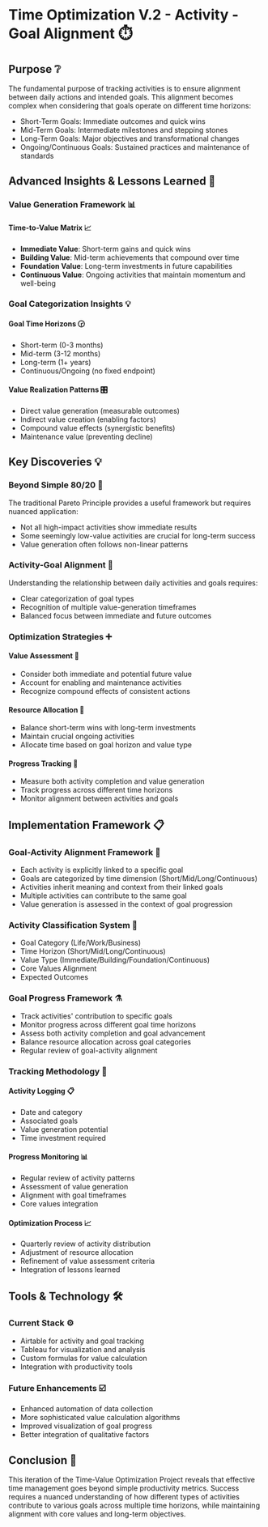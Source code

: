 # Time Optimization V.2 - Activity - Goal Alignment ⏱️

## Purpose ❔

The fundamental purpose of tracking activities is to ensure alignment between daily actions and intended goals. This alignment becomes complex when considering that goals operate on different time horizons:

- Short-Term Goals: Immediate outcomes and quick wins
- Mid-Term Goals: Intermediate milestones and stepping stones
- Long-Term Goals: Major objectives and transformational changes
- Ongoing/Continuous Goals: Sustained practices and maintenance of standards

## Advanced Insights & Lessons Learned 🔎

### Value Generation Framework 📊

#### Time-to-Value Matrix 📈

- **Immediate Value**: Short-term gains and quick wins
- **Building Value**: Mid-term achievements that compound over time
- **Foundation Value**: Long-term investments in future capabilities
- **Continuous Value**: Ongoing activities that maintain momentum and well-being

### Goal Categorization Insights 💡

#### Goal Time Horizons 🕝
- Short-term (0-3 months)
- Mid-term (3-12 months)
- Long-term (1+ years)
- Continuous/Ongoing (no fixed endpoint)

#### Value Realization Patterns 🎛️
- Direct value generation (measurable outcomes)
- Indirect value creation (enabling factors)
- Compound value effects (synergistic benefits)
- Maintenance value (preventing decline)

## Key Discoveries 💡

### Beyond Simple 80/20 🔎

The traditional Pareto Principle provides a useful framework but requires nuanced application:

- Not all high-impact activities show immediate results
- Some seemingly low-value activities are crucial for long-term success
- Value generation often follows non-linear patterns

### Activity-Goal Alignment 🔀

Understanding the relationship between daily activities and goals requires:

- Clear categorization of goal types
- Recognition of multiple value-generation timeframes
- Balanced focus between immediate and future outcomes

### Optimization Strategies ➕

#### Value Assessment 🔣
- Consider both immediate and potential future value
- Account for enabling and maintenance activities
- Recognize compound effects of consistent actions

#### Resource Allocation 🔪
- Balance short-term wins with long-term investments
- Maintain crucial ongoing activities
- Allocate time based on goal horizon and value type

#### Progress Tracking 📶
- Measure both activity completion and value generation
- Track progress across different time horizons
- Monitor alignment between activities and goals

## Implementation Framework 📋

### Goal-Activity Alignment Framework 🔀

- Each activity is explicitly linked to a specific goal
- Goals are categorized by time dimension (Short/Mid/Long/Continuous)
- Activities inherit meaning and context from their linked goals
- Multiple activities can contribute to the same goal
- Value generation is assessed in the context of goal progression

### Activity Classification System 📑

- Goal Category (Life/Work/Business)
- Time Horizon (Short/Mid/Long/Continuous)
- Value Type (Immediate/Building/Foundation/Continuous)
- Core Values Alignment
- Expected Outcomes

### Goal Progress Framework ⚗️

- Track activities' contribution to specific goals
- Monitor progress across different goal time horizons
- Assess both activity completion and goal advancement
- Balance resource allocation across goal categories
- Regular review of goal-activity alignment

### Tracking Methodology 📐

#### Activity Logging 📋
- Date and category
- Associated goals
- Value generation potential
- Time investment required

#### Progress Monitoring 📊
- Regular review of activity patterns
- Assessment of value generation
- Alignment with goal timeframes
- Core values integration

#### Optimization Process 📈
- Quarterly review of activity distribution
- Adjustment of resource allocation
- Refinement of value assessment criteria
- Integration of lessons learned

## Tools & Technology 🛠️

### Current Stack ⚙️

- Airtable for activity and goal tracking
- Tableau for visualization and analysis
- Custom formulas for value calculation
- Integration with productivity tools

### Future Enhancements ☑️

- Enhanced automation of data collection
- More sophisticated value calculation algorithms
- Improved visualization of goal progress
- Better integration of qualitative factors

## Conclusion 🔬

This iteration of the Time-Value Optimization Project reveals that effective time management goes beyond simple productivity metrics. Success requires a nuanced understanding of how different types of activities contribute to various goals across multiple time horizons, while maintaining alignment with core values and long-term objectives.
